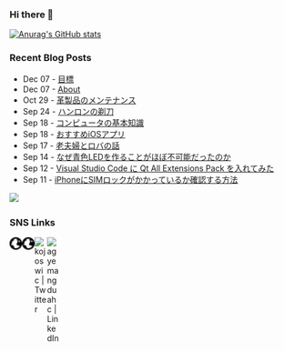 ### Hi there 👋

[![Anurag's GitHub stats](https://github-readme-stats.vercel.app/api?username=kenjinote)](https://github.com/anuraghazra/github-readme-stats)


### Recent Blog Posts
<!-- feed start -->
- Dec 07 - [目標](http://kenji.blog/p/%E7%9B%AE%E6%A8%99/)
- Dec 07 - [About](http://kenji.blog/about/)
- Oct 29 - [革製品のメンテナンス](http://kenji.blog/p/%E9%9D%A9%E8%A3%BD%E5%93%81%E3%81%AE%E3%83%A1%E3%83%B3%E3%83%86%E3%83%8A%E3%83%B3%E3%82%B9/)
- Sep 24 - [ハンロンの剃刀](http://kenji.blog/p/%E3%83%8F%E3%83%B3%E3%83%AD%E3%83%B3%E3%81%AE%E5%89%83%E5%88%80/)
- Sep 18 - [コンピュータの基本知識](http://kenji.blog/p/%E3%82%B3%E3%83%B3%E3%83%94%E3%83%A5%E3%83%BC%E3%82%BF%E3%81%AE%E5%9F%BA%E6%9C%AC%E7%9F%A5%E8%AD%98/)
- Sep 18 - [おすすめiOSアプリ](http://kenji.blog/p/%E3%81%8A%E3%81%99%E3%81%99%E3%82%81ios%E3%82%A2%E3%83%97%E3%83%AA/)
- Sep 17 - [老夫婦とロバの話](http://kenji.blog/p/%E8%80%81%E5%A4%AB%E5%A9%A6%E3%81%A8%E3%83%AD%E3%83%90%E3%81%AE%E8%A9%B1/)
- Sep 14 - [なぜ青色LEDを作ることがほぼ不可能だったのか](http://kenji.blog/p/%E3%81%AA%E3%81%9C%E9%9D%92%E8%89%B2led%E3%82%92%E4%BD%9C%E3%82%8B%E3%81%93%E3%81%A8%E3%81%8C%E3%81%BB%E3%81%BC%E4%B8%8D%E5%8F%AF%E8%83%BD%E3%81%A0%E3%81%A3%E3%81%9F%E3%81%AE%E3%81%8B/)
- Sep 12 - [Visual Studio Code に Qt All Extensions Pack を入れてみた](http://kenji.blog/p/visual-studio-code-%E3%81%AB-qt-all-extensions-pack-%E3%82%92%E5%85%A5%E3%82%8C%E3%81%A6%E3%81%BF%E3%81%9F/)
- Sep 11 - [iPhoneにSIMロックがかかっているか確認する方法](http://kenji.blog/p/iphone%E3%81%ABsim%E3%83%AD%E3%83%83%E3%82%AF%E3%81%8C%E3%81%8B%E3%81%8B%E3%81%A3%E3%81%A6%E3%81%84%E3%82%8B%E3%81%8B%E7%A2%BA%E8%AA%8D%E3%81%99%E3%82%8B%E6%96%B9%E6%B3%95/)
<!-- feed end -->

<!-- GitHub Profile Views Counter -->
![](https://komarev.com/ghpvc/?username=kenjinote)

<!-- SNS Links -->
### SNS Links
[<img align="left" alt="codewithkojo.com" width="22px" src="https://raw.githubusercontent.com/iconic/open-iconic/master/svg/globe.svg" />][website1]
[<img align="left" alt="codewithkojo.com" width="22px" src="https://raw.githubusercontent.com/iconic/open-iconic/master/svg/globe.svg" />][website2]
[<img align="left" alt="kojoswic | Twitter" width="22px" src="https://cdn.jsdelivr.net/npm/simple-icons@v3/icons/twitter.svg" />][twitter]
[<img align="left" alt="agyemangduahc | LinkedIn" width="22px" src="https://cdn.jsdelivr.net/npm/simple-icons@v3/icons/linkedin.svg" />][linkedin]

[website1]: https://hack.jp
[website2]: https://kenji.blog
[twitter]: https://twitter.com/kenjinote
[linkedin]: https://www.linkedin.com/in/kenjinote/

<!--
**kenjinote/kenjinote** is a ✨ _special_ ✨ repository because its `README.md` (this file) appears on your GitHub profile.

Here are some ideas to get you started:

- 🔭 I’m currently working on ...
- 🌱 I’m currently learning ...
- 👯 I’m looking to collaborate on ...
- 🤔 I’m looking for help with ...
- 💬 Ask me about ...
- 📫 How to reach me: ...
- 😄 Pronouns: ...
- ⚡ Fun fact: ...
-->
